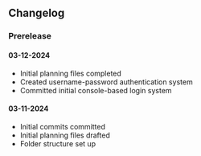 ## Changelog

### Prerelease

#### 03-12-2024

- Initial planning files completed
- Created username-password authentication system
- Committed initial console-based login system

#### 03-11-2024

- Initial commits committed
- Initial planning files drafted
- Folder structure set up
